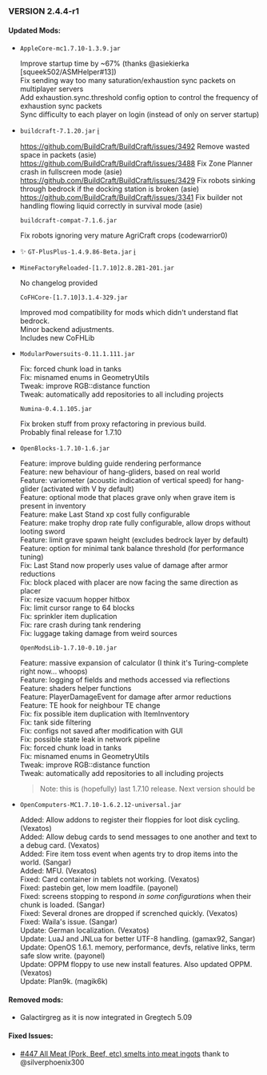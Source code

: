 ### VERSION 2.4.4-r1

#### Updated Mods:

* `AppleCore-mc1.7.10-1.3.9.jar`

    Improve startup time by ~67% (thanks @asiekierka [squeek502/ASMHelper#13])  
    Fix sending way too many saturation/exhaustion sync packets on multiplayer servers  
    Add exhaustion.sync.threshold config option to control the frequency of exhaustion sync packets  
    Sync difficulty to each player on login (instead of only on server startup)

* `buildcraft-7.1.20.jar` [:information_source:](http://www.mod-buildcraft.com/)

    https://github.com/BuildCraft/BuildCraft/issues/3492 Remove wasted space in packets (asie)  
    https://github.com/BuildCraft/BuildCraft/issues/3488 Fix Zone Planner crash in fullscreen mode (asie)  
    https://github.com/BuildCraft/BuildCraft/issues/3429 Fix robots sinking through bedrock if the docking station is broken (asie)  
    https://github.com/BuildCraft/BuildCraft/issues/3341 Fix builder not handling flowing liquid correctly in survival mode (asie)

  `buildcraft-compat-7.1.6.jar`

    Fix robots ignoring very mature AgriCraft crops (codewarrior0)

* :sparkles: `GT-PlusPlus-1.4.9.86-Beta.jar` [:information_source:](https://github.com/draknyte1/GTplusplus/compare/v1.4.9.22-alpha...v1.4.9.86-Beta)

* `MineFactoryReloaded-[1.7.10]2.8.2B1-201.jar`

    No changelog provided

  `CoFHCore-[1.7.10]3.1.4-329.jar`

    Improved mod compatibility for mods which didn't understand flat bedrock.  
    Minor backend adjustments.  
    Includes new CoFHLib

* `ModularPowersuits-0.11.1.111.jar`

    Fix: forced chunk load in tanks  
    Fix: misnamed enums in GeometryUtils  
    Tweak: improve RGB::distance function  
    Tweak: automatically add repositories to all including projects

  `Numina-0.4.1.105.jar`

    Fix broken stuff from proxy refactoring in previous build.  
    Probably final release for 1.7.10

* `OpenBlocks-1.7.10-1.6.jar`

    Feature: improve bulding guide rendering performance  
    Feature: new behaviour of hang-gliders, based on real world  
    Feature: variometer (acoustic indication of vertical speed) for hang-glider (activated with V by default)  
    Feature: optional mode that places grave only when grave item is present in inventory  
    Feature: make Last Stand xp cost fully configurable  
    Feature: make trophy drop rate fully configurable, allow drops without looting sword  
    Feature: limit grave spawn height (excludes bedrock layer by default)  
    Feature: option for minimal tank balance threshold (for performance tuning)  
    Fix: Last Stand now properly uses value of damage after armor reductions  
    Fix: block placed with placer are now facing the same direction as placer  
    Fix: resize vacuum hopper hitbox  
    Fix: limit cursor range to 64 blocks  
    Fix: sprinkler item duplication  
    Fix: rare crash during tank rendering  
    Fix: luggage taking damage from weird sources

    `OpenModsLib-1.7.10-0.10.jar`

    Feature: massive expansion of calculator (I think it's Turing-complete right now... whoops)  
    Feature: logging of fields and methods accessed via reflections  
    Feature: shaders helper functions  
    Feature: PlayerDamageEvent for damage after armor reductions  
    Feature: TE hook for neighbour TE change  
    Fix: fix possible item duplication with ItemInventory  
    Fix: tank side filtering  
    Fix: configs not saved after modification with GUI  
    Fix: possible state leak in network pipeline  
    Fix: forced chunk load in tanks  
    Fix: misnamed enums in GeometryUtils  
    Tweak: improve RGB::distance function  
    Tweak: automatically add repositories to all including projects  
    > Note: this is (hopefully) last 1.7.10 release. Next version should be

* `OpenComputers-MC1.7.10-1.6.2.12-universal.jar`

    Added: Allow addons to register their floppies for loot disk cycling. (Vexatos)  
    Added: Allow debug cards to send messages to one another and text to a debug card. (Vexatos)  
    Added: Fire item toss event when agents try to drop items into the world. (Sangar)  
    Added: MFU. (Vexatos)  
    Fixed: Card container in tablets not working. (Vexatos)  
    Fixed: pastebin get, low mem loadfile. (payonel)  
    Fixed: screens stopping to respond *in some configurations* when their chunk is loaded. (Sangar)  
    Fixed: Several drones are dropped if screnched quickly. (Vexatos)  
    Fixed: Waila's issue. (Sangar)  
    Update: German localization. (Vexatos)  
    Update: LuaJ and JNLua for better UTF-8 handling. (gamax92, Sangar)  
    Update: OpenOS 1.6.1. memory, performance, devfs, relative links, term safe slow write. (payonel)  
    Update: OPPM floppy to use new install features. Also updated OPPM. (Vexatos)  
    Update: Plan9k. (magik6k)

#### Removed mods:

* Galactirgreg as it is now integrated in Gregtech 5.09

#### Fixed Issues:

* [#447 All Meat (Pork, Beef, etc) smelts into meat ingots](https://github.com/Beyond-Reality/BeyondRealityModPack/issues/447) thank to @silverphoenix300
